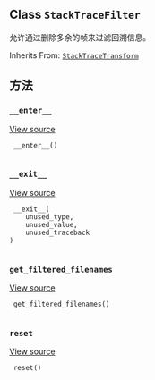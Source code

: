 

## Class  `StackTraceFilter` 
允许通过删除多余的帧来过滤回溯信息。

Inherits From: [ `StackTraceTransform` ](https://tensorflow.google.cn/api_docs/python/tf/compat/v1/flags/tf_decorator/tf_stack/StackTraceTransform)

## 方法


###  `__enter__` 
[View source](https://github.com/tensorflow/tensorflow/blob/r2.0/tensorflow/python/util/tf_stack.py#L59-L75)

```
 __enter__()
 
```

###  `__exit__` 
[View source](https://github.com/tensorflow/tensorflow/blob/r2.0/tensorflow/python/util/tf_stack.py#L77-L79)

```
 __exit__(
    unused_type,
    unused_value,
    unused_traceback
)
 
```

###  `get_filtered_filenames` 
[View source](https://github.com/tensorflow/tensorflow/blob/r2.0/tensorflow/python/util/tf_stack.py#L104-L105)

```
 get_filtered_filenames()
 
```

###  `reset` 
[View source](https://github.com/tensorflow/tensorflow/blob/r2.0/tensorflow/python/util/tf_stack.py#L101-L102)

```
 reset()
 
```

